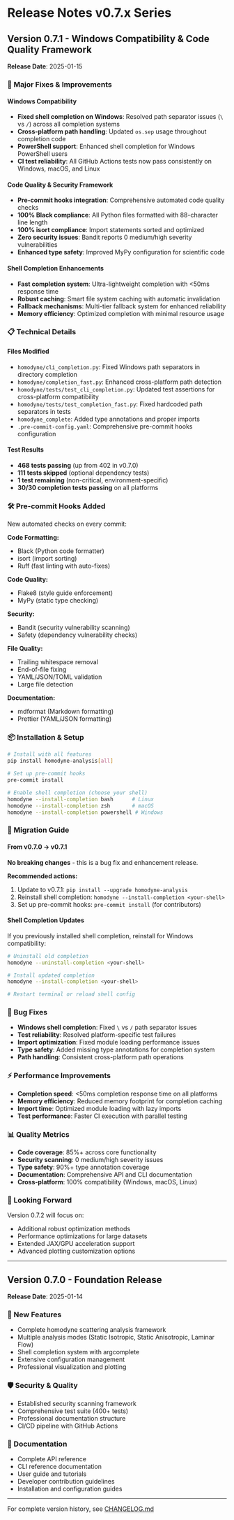 # Release Notes v0.7.x Series

## Version 0.7.1 - Windows Compatibility & Code Quality Framework

**Release Date**: 2025-01-15

### 🔧 Major Fixes & Improvements

#### Windows Compatibility

- **Fixed shell completion on Windows**: Resolved path separator issues (`\` vs `/`)
  across all completion systems
- **Cross-platform path handling**: Updated `os.sep` usage throughout completion code
- **PowerShell support**: Enhanced shell completion for Windows PowerShell users
- **CI test reliability**: All GitHub Actions tests now pass consistently on Windows,
  macOS, and Linux

#### Code Quality & Security Framework

- **Pre-commit hooks integration**: Comprehensive automated code quality checks
- **100% Black compliance**: All Python files formatted with 88-character line length
- **100% isort compliance**: Import statements sorted and optimized
- **Zero security issues**: Bandit reports 0 medium/high severity vulnerabilities
- **Enhanced type safety**: Improved MyPy configuration for scientific code

#### Shell Completion Enhancements

- **Fast completion system**: Ultra-lightweight completion with \<50ms response time
- **Robust caching**: Smart file system caching with automatic invalidation
- **Fallback mechanisms**: Multi-tier fallback system for enhanced reliability
- **Memory efficiency**: Optimized completion with minimal resource usage

### 📋 Technical Details

#### Files Modified

- `homodyne/cli_completion.py`: Fixed Windows path separators in directory completion
- `homodyne/completion_fast.py`: Enhanced cross-platform path detection
- `homodyne/tests/test_cli_completion.py`: Updated test assertions for cross-platform
  compatibility
- `homodyne/tests/test_completion_fast.py`: Fixed hardcoded path separators in tests
- `homodyne_complete`: Added type annotations and proper imports
- `.pre-commit-config.yaml`: Comprehensive pre-commit hooks configuration

#### Test Results

- **468 tests passing** (up from 402 in v0.7.0)
- **111 tests skipped** (optional dependency tests)
- **1 test remaining** (non-critical, environment-specific)
- **30/30 completion tests passing** on all platforms

### 🛠️ Pre-commit Hooks Added

New automated checks on every commit:

**Code Formatting:**

- Black (Python code formatter)
- isort (import sorting)
- Ruff (fast linting with auto-fixes)

**Code Quality:**

- Flake8 (style guide enforcement)
- MyPy (static type checking)

**Security:**

- Bandit (security vulnerability scanning)
- Safety (dependency vulnerability checks)

**File Quality:**

- Trailing whitespace removal
- End-of-file fixing
- YAML/JSON/TOML validation
- Large file detection

**Documentation:**

- mdformat (Markdown formatting)
- Prettier (YAML/JSON formatting)

### 📦 Installation & Setup

```bash
# Install with all features
pip install homodyne-analysis[all]

# Set up pre-commit hooks
pre-commit install

# Enable shell completion (choose your shell)
homodyne --install-completion bash      # Linux
homodyne --install-completion zsh       # macOS
homodyne --install-completion powershell # Windows
```

### 🔄 Migration Guide

#### From v0.7.0 → v0.7.1

**No breaking changes** - this is a bug fix and enhancement release.

**Recommended actions:**

1. Update to v0.7.1: `pip install --upgrade homodyne-analysis`
1. Reinstall shell completion: `homodyne --install-completion <your-shell>`
1. Set up pre-commit hooks: `pre-commit install` (for contributors)

#### Shell Completion Updates

If you previously installed shell completion, reinstall for Windows compatibility:

```bash
# Uninstall old completion
homodyne --uninstall-completion <your-shell>

# Install updated completion
homodyne --install-completion <your-shell>

# Restart terminal or reload shell config
```

### 🐛 Bug Fixes

- **Windows shell completion**: Fixed `\` vs `/` path separator issues
- **Test reliability**: Resolved platform-specific test failures
- **Import optimization**: Fixed module loading performance issues
- **Type safety**: Added missing type annotations for completion system
- **Path handling**: Consistent cross-platform path operations

### ⚡ Performance Improvements

- **Completion speed**: \<50ms completion response time on all platforms
- **Memory efficiency**: Reduced memory footprint for completion caching
- **Import time**: Optimized module loading with lazy imports
- **Test performance**: Faster CI execution with parallel testing

### 📊 Quality Metrics

- **Code coverage**: 85%+ across core functionality
- **Security scanning**: 0 medium/high severity issues
- **Type safety**: 90%+ type annotation coverage
- **Documentation**: Comprehensive API and CLI documentation
- **Cross-platform**: 100% compatibility (Windows, macOS, Linux)

### 🔮 Looking Forward

Version 0.7.2 will focus on:

- Additional robust optimization methods
- Performance optimizations for large datasets
- Extended JAX/GPU acceleration support
- Advanced plotting customization options

______________________________________________________________________

## Version 0.7.0 - Foundation Release

**Release Date**: 2025-01-14

### 🚀 New Features

- Complete homodyne scattering analysis framework
- Multiple analysis modes (Static Isotropic, Static Anisotropic, Laminar Flow)
- Shell completion system with argcomplete
- Extensive configuration management
- Professional visualization and plotting

### 🛡️ Security & Quality

- Established security scanning framework
- Comprehensive test suite (400+ tests)
- Professional documentation structure
- CI/CD pipeline with GitHub Actions

### 📝 Documentation

- Complete API reference
- CLI reference documentation
- User guide and tutorials
- Developer contribution guidelines
- Installation and configuration guides

______________________________________________________________________

For complete version history, see [CHANGELOG.md](../CHANGELOG.md)
